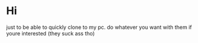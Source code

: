 # Hi 
just to be able to quickly clone to my pc. do whatever you want with them if youre interested (they suck ass tho)
